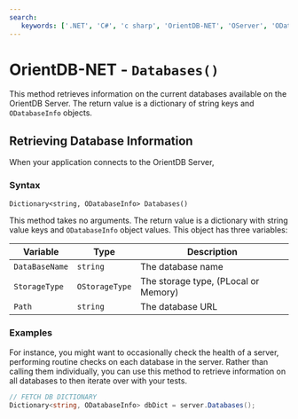 ```yaml
---
search:
   keywords: ['.NET', 'C#', 'c sharp', 'OrientDB-NET', 'OServer', 'ODatabaseInfo']
---
```


# OrientDB-NET - `Databases()`

This method retrieves information on the current databases available on the OrientDB Server.  The return value is a dictionary of string keys and `ODatabaseInfo` objects.

## Retrieving Database Information

When your application connects to the OrientDB Server, 

### Syntax

```
Dictionary<string, ODatabaseInfo> Databases()
```

This method takes no arguments.  The return value is a dictionary with string value keys and `ODatabaseInfo` object values.  This object has three variables:

| Variable | Type |Description |
|---|---|---|
| `DataBaseName` | `string` | The database name |
| `StorageType` | `OStorageType` | The storage type, (PLocal or Memory) |
| `Path` | `string` | The database URL |


### Examples

For instance, you might want to occasionally check the health of a server, performing routine checks on each database in the server.  Rather than calling them individually, you can use this method to retrieve information on all databases to then iterate over with your tests.

```csharp
// FETCH DB DICTIONARY
Dictionary<string, ODatabaseInfo> dbDict = server.Databases();
```
